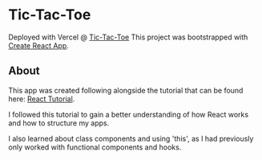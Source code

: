# Tic-Tac-Toe
Deployed with Vercel @ [Tic-Tac-Toe](https://tic-tac-toe-lake-mu.vercel.app/)
This project was bootstrapped with [Create React App](https://github.com/facebook/create-react-app).

## About

This app was created following alongside the tutorial that can be found here: [React Tutorial](https://reactjs.org/tutorial/tutorial.html).

I followed this tutorial to gain a better understanding of how React works and how to structure my apps.

I also learned about class components and using 'this', as I had previously only worked with functional components and hooks.
